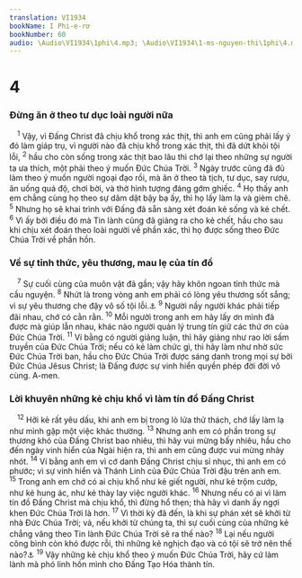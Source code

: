 ```yaml
---
translation: VI1934
bookName: I Phi-e-rơ 
bookNumber: 60
audio: \Audio\VI1934\1phi\4.mp3; \Audio\VI1934\1-ms-nguyen-thi\1phi\4.mp3; \Audio\VI1934\2-ms-david-dong\1phi\4.mp3
---
```


<div class="title"><h1>4</h1><h3>Đừng ăn ở theo tư dục loài người nữa</h3></div>
<span class="verse 1phi_4_1"> <sup>1</sup> Vậy, vì Đấng Christ đã chịu khổ trong xác thịt, thì anh em cũng phải lấy ý đó làm giáp trụ, vì người nào đã chịu khổ trong xác thịt, thì đã dứt khỏi tội lỗi, </span>
<span class="verse 1phi_4_2"><sup>2</sup> hầu cho còn sống trong xác thịt bao lâu thì chớ lại theo những sự người ta ưa thích, một phải theo ý muốn Đức Chúa Trời. </span>
<span class="verse 1phi_4_3"><sup>3</sup> Ngày trước cũng đã đủ làm theo ý muốn người ngoại đạo rồi, mà ăn ở theo tà tịch, tư dục, say rượu, ăn uống quá độ, chơi bời, và thờ hình tượng đáng gớm ghiếc. </span>
<span class="verse 1phi_4_4"><sup>4</sup> Họ thấy anh em chẳng cùng họ theo sự dâm dật bậy bạ ấy, thì họ lấy làm lạ và gièm chê. </span>
<span class="verse 1phi_4_5"><sup>5</sup> Nhưng họ sẽ khai trình với Đấng đã sẵn sàng xét đoán kẻ sống và kẻ chết. </span>
<span class="verse 1phi_4_6"><sup>6</sup> Vì ấy bởi điều đó mà Tin lành cũng đã giảng ra cho kẻ chết, hầu cho sau khi chịu xét đoán theo loài người về phần xác, thì họ được sống theo Đức Chúa Trời về phần hồn. <br/></span>
<div class="title"><h3>Về sự tỉnh thức, yêu thương, mau lẹ của tín đồ</h3></div>
<span class="verse 1phi_4_7"> <sup>7</sup> Sự cuối cùng của muôn vật đã gần; vậy hãy khôn ngoan tỉnh thức mà cầu nguyện. </span>
<span class="verse 1phi_4_8"><sup>8</sup> Nhứt là trong vòng anh em phải có lòng yêu thương sốt sắng; vì sự yêu thương che đậy vô số tội lỗi.<a data-toggle="tooltip" data-placement="bottom" title="Ch 10:12 ">⚓</a></span>
<span class="verse 1phi_4_9"><sup>9</sup> Người nầy người khác phải tiếp đãi nhau, chớ có cằn rằn. </span>
<span class="verse 1phi_4_10"><sup>10</sup> Mỗi người trong anh em hãy lấy ơn mình đã được mà giúp lẫn nhau, khác nào người quản lý trung tín giữ các thứ ơn của Đức Chúa Trời. </span>
<span class="verse 1phi_4_11"><sup>11</sup> Ví bằng có người giảng luận, thì hãy giảng như rao lời sấm truyền của Đức Chúa Trời; nếu có kẻ làm chức gì, thì hãy làm như nhờ sức Đức Chúa Trời ban, hầu cho Đức Chúa Trời được sáng danh trong mọi sự bởi Đức Chúa Jêsus Christ; là Đấng được sự vinh hiển quyền phép đời đời vô cùng. A-men. <br/></span>
<div class="title"><h3>Lời khuyên những kẻ chịu khổ vì làm tín đồ Đấng Christ</h3></div>
<span class="verse 1phi_4_12"> <sup>12</sup> Hỡi kẻ rất yêu dấu, khi anh em bị trong lò lửa thử thách, chớ lấy làm lạ như mình gặp một việc khác thường. </span>
<span class="verse 1phi_4_13"><sup>13</sup> Nhưng anh em có phần trong sự thương khó của Đấng Christ bao nhiêu, thì hãy vui mừng bấy nhiêu, hầu cho đến ngày vinh hiển của Ngài hiện ra, thì anh em cũng được vui mừng nhảy nhót. </span>
<span class="verse 1phi_4_14"><sup>14</sup> Ví bằng anh em vì cớ danh Đấng Christ chịu sỉ nhục, thì anh em có phước; vì sự vinh hiển và Thánh Linh của Đức Chúa Trời đậu trên anh em. </span>
<span class="verse 1phi_4_15"><sup>15</sup> Trong anh em chớ có ai chịu khổ như kẻ giết người, như kẻ trộm cướp, như kẻ hung ác, như kẻ thày lay việc người khác. </span>
<span class="verse 1phi_4_16"><sup>16</sup> Nhưng nếu có ai vì làm tín đồ Đấng Christ mà chịu khổ, thì đừng hổ thẹn; thà hãy vì danh ấy ngợi khen Đức Chúa Trời là hơn. </span>
<span class="verse 1phi_4_17"><sup>17</sup> Vì thời kỳ đã đến, là khi sự phán xét sẽ khởi từ nhà Đức Chúa Trời; vả, nếu khởi từ chúng ta, thì sự cuối cùng của những kẻ chẳng vâng theo Tin lành Đức Chúa Trời sẽ ra thế nào? </span>
<span class="verse 1phi_4_18"><sup>18</sup> Lại nếu người công bình còn khó được rỗi, thì những kẻ nghịch đạo và có tội sẽ trở nên thế nào?<a data-toggle="tooltip" data-placement="bottom" title="Ch 11:31">⚓</a></span>
<span class="verse 1phi_4_19"><sup>19</sup> Vậy những kẻ chịu khổ theo ý muốn Đức Chúa Trời, hãy cứ làm lành mà phó linh hồn mình cho Đấng Tạo Hóa thành tín. <br/></span>
